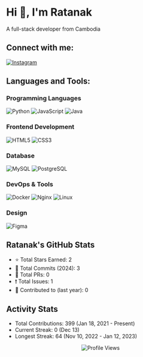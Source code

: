 # Hi 👋, I'm Ratanak

A full-stack developer from Cambodia

## Connect with me:
<p>
  <a href="https://instagram.com/keoratanak97" target="blank">
    <img src="https://img.shields.io/badge/-Instagram-E4405F?style=flat-square&logo=instagram&logoColor=white" alt="Instagram" />
  </a>
</p>

## Languages and Tools:

### Programming Languages
![Python](https://img.shields.io/badge/-Python-3776AB?style=flat-square&logo=python&logoColor=white)
![JavaScript](https://img.shields.io/badge/-JavaScript-F7DF1E?style=flat-square&logo=javascript&logoColor=black)
![Java](https://img.shields.io/badge/-Java-007396?style=flat-square&logo=java&logoColor=white)

### Frontend Development
![HTML5](https://img.shields.io/badge/-HTML5-E34F26?style=flat-square&logo=html5&logoColor=white)
![CSS3](https://img.shields.io/badge/-CSS3-1572B6?style=flat-square&logo=css3&logoColor=white)

### Database
![MySQL](https://img.shields.io/badge/-MySQL-4479A1?style=flat-square&logo=mysql&logoColor=white)
![PostgreSQL](https://img.shields.io/badge/-PostgreSQL-336791?style=flat-square&logo=postgresql&logoColor=white)

### DevOps & Tools
![Docker](https://img.shields.io/badge/-Docker-2496ED?style=flat-square&logo=docker&logoColor=white)
![Nginx](https://img.shields.io/badge/-Nginx-269539?style=flat-square&logo=nginx&logoColor=white)
![Linux](https://img.shields.io/badge/-Linux-FCC624?style=flat-square&logo=linux&logoColor=black)

### Design
![Figma](https://img.shields.io/badge/-Figma-F24E1E?style=flat-square&logo=figma&logoColor=white)

## Ratanak's GitHub Stats
- ⭐ Total Stars Earned: 2
- 📝 Total Commits (2024): 3
- 🔀 Total PRs: 0
- ❗ Total Issues: 1
- 🤝 Contributed to (last year): 0

## Activity Stats
- Total Contributions: 399 (Jan 18, 2021 - Present)
- Current Streak: 0 (Dec 13)
- Longest Streak: 64 (Nov 10, 2022 - Jan 12, 2023)

<div align="center">
  <img src="https://komarev.com/ghpvc/?username=ratanakkeo&label=Profile%20views&color=0e75b6&style=flat" alt="Profile Views" />
</div>
